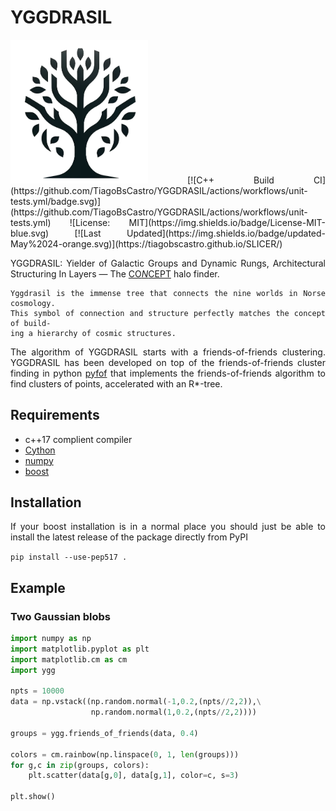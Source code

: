 YGGDRASIL
=====

<div align="justify">

<img src="./ygg.png" width="220" alt="Logo">
[![C++ Build CI](https://github.com/TiagoBsCastro/YGGDRASIL/actions/workflows/unit-tests.yml/badge.svg)](https://github.com/TiagoBsCastro/YGGDRASIL/actions/workflows/unit-tests.yml)
![License: MIT](https://img.shields.io/badge/License-MIT-blue.svg)
[![Last Updated](https://img.shields.io/badge/updated-May%2024-orange.svg)](https://tiagobscastro.github.io/SLICER/)

YGGDRASIL: Yielder of Galactic Groups and Dynamic Rungs, Architectural Structuring In Layers — The [CO*N*CEPT](https://github.com/jmd-dk/concept/) halo finder.

    Yggdrasil is the immense tree that connects the nine worlds in Norse cosmology. 
    This symbol of connection and structure perfectly matches the concept of build-
    ing a hierarchy of cosmic structures.

The algorithm of YGGDRASIL starts with a friends-of-friends clustering. YGGDRASIL has been developed on top of the friends-of-friends cluster finding in python [pyfof](https://github.com/simongibbons/pyfof) that implements the friends-of-friends algorithm to find clusters of points, accelerated with an R*-tree.

## Requirements
 * c++17 complient compiler
 * [Cython](http://cython.org/)
 * [numpy](http://www.numpy.org/)
 * [boost](http://www.boost.org/)

## Installation

If your boost installation is in a normal place you should just be able to install
the latest release of the package directly from PyPI

```pip install --use-pep517 .```

## Example

### Two Gaussian blobs

```python
import numpy as np
import matplotlib.pyplot as plt
import matplotlib.cm as cm
import ygg

npts = 10000
data = np.vstack((np.random.normal(-1,0.2,(npts//2,2)),\
                  np.random.normal(1,0.2,(npts//2,2))))

groups = ygg.friends_of_friends(data, 0.4)

colors = cm.rainbow(np.linspace(0, 1, len(groups)))
for g,c in zip(groups, colors):
    plt.scatter(data[g,0], data[g,1], color=c, s=3)

plt.show()
```

</div>